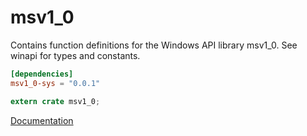# msv1_0 #
Contains function definitions for the Windows API library msv1_0. See winapi for types and constants.

```toml
[dependencies]
msv1_0-sys = "0.0.1"
```

```rust
extern crate msv1_0;
```

[Documentation](https://retep998.github.io/doc/msv1_0/)
